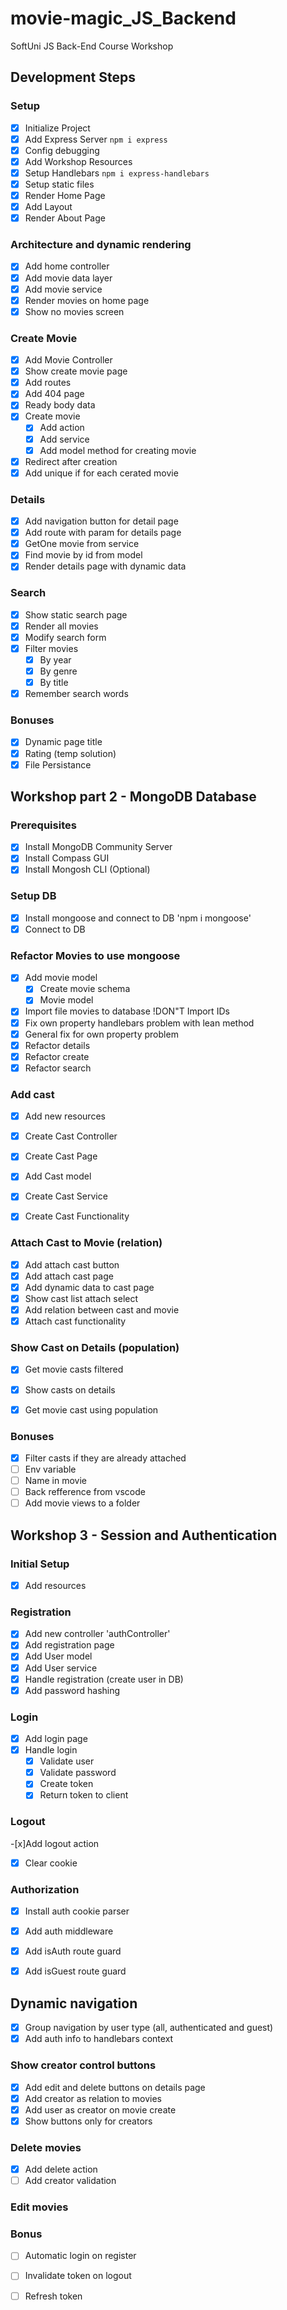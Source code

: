 # movie-magic_JS_Backend
SoftUni JS Back-End Course Workshop
## Development Steps
### Setup
 - [x] Initialize Project
 - [x] Add Express Server `npm i express`
 - [x] Config debugging
 - [x] Add Workshop Resources
 - [x] Setup Handlebars `npm i express-handlebars`
 - [x] Setup static files
 - [x] Render Home Page
 - [x] Add Layout
 - [x] Render About Page
### Architecture and dynamic rendering
 - [x] Add home controller
 - [x] Add movie data layer
 - [x] Add movie service
 - [x] Render movies on home page
 - [x] Show no movies screen
### Create Movie
 - [x] Add Movie Controller
 - [x] Show create movie page
 - [x] Add routes
 - [x] Add 404 page
 - [x] Ready body data
 - [x] Create movie
   - [x] Add action
   - [x] Add service
   - [x] Add model method for creating movie
 - [x] Redirect after creation
 - [x] Add unique if for each cerated movie
### Details
 - [x] Add navigation button for detail page
 - [x] Add route with param for details page 
 - [x] GetOne movie from service
 - [x] Find movie by id from model
 - [x] Render details page with dynamic data
### Search
 - [x] Show static search page
 - [x] Render all movies
 - [x] Modify search form
 - [x] Filter movies
   - [x] By year
   - [x] By genre
   - [x] By title 
 - [x] Remember search words
### Bonuses
 - [x] Dynamic page title
 - [x] Rating (temp solution)
 - [x] File Persistance

## Workshop part 2 - MongoDB Database

### Prerequisites
 - [x] Install MongoDB Community Server
 - [x] Install Compass GUI
 - [x] Install Mongosh CLI (Optional)

### Setup DB
- [x] Install mongoose and connect to DB 'npm i mongoose'
- [x] Connect to DB

### Refactor Movies to use mongoose
- [x] Add movie model
  - [x] Create movie schema
  - [X] Movie model
- [x] Import file movies to database !DON"T Import IDs
- [x] Fix own property handlebars problem with lean method
- [x] General fix for own property problem
- [x] Refactor details
- [x] Refactor create
- [x] Refactor search

### Add cast

- [x] Add new resources
- [x] Create Cast Controller
- [x] Create Cast Page
- [x] Add Cast model
- [x] Create Cast Service
- [x] Create Cast Functionality


### Attach Cast to Movie (relation)

-[x] Add attach cast button
-[x] Add attach cast page
-[x] Add dynamic data to cast page
-[x] Show cast list attach select
-[x] Add relation between cast and movie
-[x] Attach cast functionality

### Show Cast on Details (population)

-[x] Get movie casts filtered
-[x] Show casts on details
-[x] Get movie cast using population




### Bonuses 
- [x] Filter casts if they are already attached
- [ ] Env variable
- [ ] Name in movie
- [ ] Back refference from vscode
- [ ] Add movie views to a folder

## Workshop 3 - Session and Authentication

### Initial Setup
 - [x] Add resources

### Registration
- [x] Add new controller 'authController'
- [x] Add registration page
- [x] Add User model
- [x] Add User service
- [x] Handle registration (create user in DB)
- [x] Add password hashing

### Login

- [x] Add login page
- [x] Handle login
  - [x] Validate user
  - [x] Validate password
  - [x] Create token
  - [x] Return token to client

### Logout

-[x]Add logout action
-[x] Clear cookie

### Authorization

- [x] Install auth cookie parser
- [x] Add auth middleware
- [x] Add isAuth route guard
- [x] Add isGuest route guard


## Dynamic navigation

- [x] Group navigation by user type (all, authenticated and guest)
- [x] Add auth info to handlebars context

### Show creator control buttons

 - [x] Add edit and delete buttons on details page
 - [x] Add creator as relation to movies
 - [x] Add user as creator on movie create
 - [x] Show buttons only for creators

### Delete movies

 - [x] Add delete action
 - [ ] Add creator validation

### Edit movies

  
### Bonus

- [ ] Automatic login on register
- [ ] Invalidate token on logout
- [ ] Refresh token



